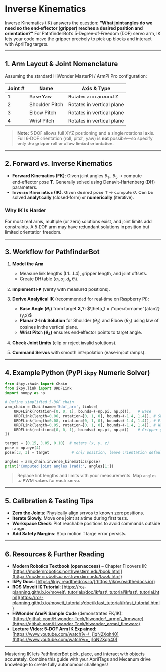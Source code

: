 # Inverse Kinematics

Inverse Kinematics (IK) answers the question: **“What joint angles do we need so the end‑effector (gripper) reaches a desired position and orientation?”**
For PathfinderBot’s 5‑Degree‑of‑Freedom (DOF) servo arm, IK lets your code move the gripper precisely to pick up blocks and interact with AprilTag targets.

---

## 1. Arm Layout & Joint Nomenclature

Assuming the standard HiWonder MasterPi / ArmPi Pro configuration:

| Joint # | Name                     | Axis & Type                      |
| ------- | ------------------------ | -------------------------------- |
| 1       | Base Yaw                 | Rotates arm around Z             |
| 2       | Shoulder Pitch           | Rotates in vertical plane        |
| 3       | Elbow Pitch              | Rotates in vertical plane        |
| 4       | Wrist Pitch              | Rotates in vertical plane        |


> **Note:** 5 DOF allows full XYZ positioning and a single rotational axis. Full 6‑DOF orientation (roll, pitch, yaw) is **not** possible—so specify only the gripper roll or allow limited orientation.

---

## 2. Forward vs. Inverse Kinematics

* **Forward Kinematics (FK)**: Given joint angles $\theta_1\dots\theta_5$ → compute end‑effector pose **T**. Generally solved using Denavit–Hartenberg (DH) parameters.
* **Inverse Kinematics (IK)**: Given desired pose **T** → compute $\theta$. Can be solved **analytically** (closed‑form) or **numerically** (iterative).

### Why IK Is Harder

For most real arms, multiple (or zero) solutions exist, and joint limits add constraints. A 5‑DOF arm may have redundant solutions in position but limited orientation freedom.

---

## 3. Workflow for PathfinderBot

1. **Model the Arm**

   * Measure link lengths (L1…L4), gripper length, and joint offsets.
   * Create DH table ($a_i, \alpha_i, d_i, \theta_i$).
2. **Implement FK** (verify with measured positions).
3. **Derive Analytical IK** (recommended for real‑time on Raspberry Pi):

   * **Base Angle ($\theta_1$)** from target **X,Y**: $\theta_1 = \"operatorname"{atan2}(y,x)$
   * **Planar 2‑link Solution** for Shoulder ($\theta_2$) and Elbow ($\theta_3$) using law of cosines in the vertical plane.
   * **Wrist Pitch ($\theta_4$)** ensures end‑effector points to target angle.
4. **Check Joint Limits** (clip or reject invalid solutions).
5. **Command Servos** with smooth interpolation (ease‑in/out ramps).

---

## 4. Example Python (PyPi `ikpy` Numeric Solver)

```python
from ikpy.chain import Chain
from ikpy.link import URDFLink
import numpy as np

# Define simplified 5‑DOF chain
arm_chain = Chain(name='5dof_arm', links=[
    URDFLink(rotation=[0, 0, 1], bounds=(-np.pi, np.pi)),   # Base
    URDFLink(length=0.06, rotation=[0, 1, 0], bounds=(-1.4, 1.4)), # Shoulder
    URDFLink(length=0.08, rotation=[0, 1, 0], bounds=(-1.4, 1.4)), # Elbow
    URDFLink(length=0.05, rotation=[0, 1, 0], bounds=(-1.4, 1.4)), # Wrist pitch
    URDFLink(rotation=[0, 0, 1], bounds=(-np.pi, np.pi))    # Gripper yaw
])

target = [0.15, 0.05, 0.10]  # meters (x, y, z)
pose = np.eye(4)
pose[:3, 3] = target          # only position, leave orientation default

angles = arm_chain.inverse_kinematics(pose)
print("Computed joint angles (rad):", angles[1:])
```

> Replace link lengths and limits with your measurements. Map `angles` to PWM values for each servo.

---

## 5. Calibration & Testing Tips

* **Zero the Joints**: Physically align servos to known zero positions.
* **Iterate Slowly**: Move one joint at a time during first tests.
* **Workspace Check**: Plot reachable positions to avoid commands outside range.
* **Add Safety Margins**: Stop motion if large error persists.

---

## 6. Resources & Further Reading

* **Modern Robotics Textbook (open access)** – Chapter 11 covers IK: [https://modernrobotics.northwestern.edu/book.html](https://modernrobotics.northwestern.edu/book.html)
* **IkPy Docs**: [https://ikpy.readthedocs.io/](https://ikpy.readthedocs.io/)
* **ROS MoveIt IK Tutorial**: [https://ros-planning.github.io/moveit\_tutorials/doc/ikfast\_tutorial/ikfast\_tutorial.html](https://ros-planning.github.io/moveit_tutorials/doc/ikfast_tutorial/ikfast_tutorial.html)
* **HiWonder ArmPi Sample Code** (demonstrates FK/IK): [https://github.com/Hiwonder-Tech/hiwonder\_armpi\_firmware](https://github.com/Hiwonder-Tech/hiwonder_armpi_firmware)
* **Lecture Video: 5‑DOF Arm IK Explained**: [https://www.youtube.com/watch?v=\_j1qN2Xqh40](https://www.youtube.com/watch?v=_j1qN2Xqh40)

---

Mastering IK lets PathfinderBot pick, place, and interact with objects accurately. Combine this guide with your AprilTags and Mecanum drive knowledge to create fully autonomous challenges!
